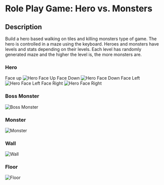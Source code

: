 # Role Play Game: Hero vs. Monsters

## Description
Build a hero based walking on tiles and killing monsters type of game. The hero is controlled in a maze using the keyboard. Heroes and monsters have levels and stats depending on their levels. Each level has randomly generated maze and the higher the level is, the more monsters are.

### Hero
Face up ![Hero Face Up](https://github.com/nguyenannie/Role_Playing_Game/blob/master/src/resources/images/hero-up.gif)
Face Down ![Hero Face Down](https://github.com/nguyenannie/Role_Playing_Game/blob/master/src/resources/images/hero-down.gif)
Face Left ![Hero Face Left](https://github.com/nguyenannie/Role_Playing_Game/blob/master/src/resources/images/hero-left.gif)
Face Right ![Hero Face Right](https://github.com/nguyenannie/Role_Playing_Game/blob/master/src/resources/images/hero-right.gif)

### Boss Monster
![Boss Monster](https://github.com/nguyenannie/Role_Playing_Game/blob/master/src/resources/images/boss.png)

### Monster
![Monster](https://github.com/nguyenannie/Role_Playing_Game/blob/master/src/resources/images/monster.gif)

### Wall
![Wall](https://github.com/nguyenannie/Role_Playing_Game/blob/master/src/resources/images/wall.jpg)

### Floor
![Floor](https://github.com/nguyenannie/Role_Playing_Game/blob/master/src/resources/images/floor.png)


